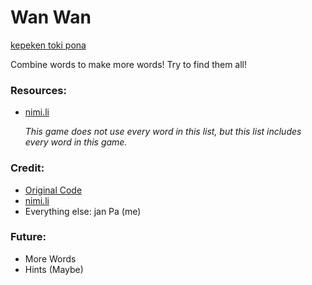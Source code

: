 # Wan Wan

[kepeken toki pona](OLUKINEMI.md)

Combine words to make more words! Try to find them all!

### Resources:
* [nimi.li](https://nimi.li/)

    *This game does not use every word in this list, but this list includes every word in this game.*

### Credit:
* [Original Code](https://github.com/vZekii/alchemy)
* [nimi.li](https://nimi.li/)
* Everything else: jan Pa (me)

### Future:
* More Words
* Hints (Maybe)